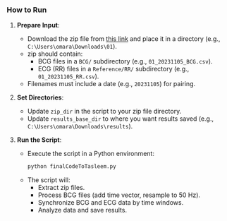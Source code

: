 ### How to Run
1. **Prepare Input**:
   - Download the zip file from [this link](http://drive.google.com/file/d/1guxbAVRs1ylf16IMyicyoOFUjJa5u9yp/view) and place it in a directory (e.g., `C:\Users\omara\Downloads\01`).
   - zip should contain:
     - BCG files in a `BCG/` subdirectory (e.g., `01_20231105_BCG.csv`).
     - ECG (RR) files in a `Reference/RR/` subdirectory (e.g., `01_20231105_RR.csv`).
   - Filenames must include a date (e.g., `20231105`) for pairing.

2. **Set Directories**:
   - Update `zip_dir` in the script to your zip file directory.
   - Update `results_base_dir` to where you want results saved (e.g., `C:\Users\omara\Downloads\results`).

3. **Run the Script**:
   - Execute the script in a Python environment:
     ```bash
     python finalCodeToTasleem.py
     ```
   - The script will:
     - Extract zip files.
     - Process BCG files (add time vector, resample to 50 Hz).
     - Synchronize BCG and ECG data by time windows.
     - Analyze data and save results.
